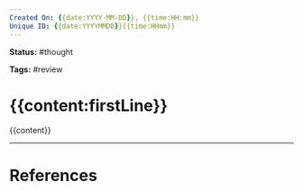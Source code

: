 ```yaml
---
Created On: {{date:YYYY-MM-DD}}, {{time:HH:mm}}
Unique ID: {{date:YYYYMMDD}}{{time:HHmm}}
---
```

**Status:** #thought 

**Tags:** #review 

# {{content:firstLine}}
{{content}}




---
# References
